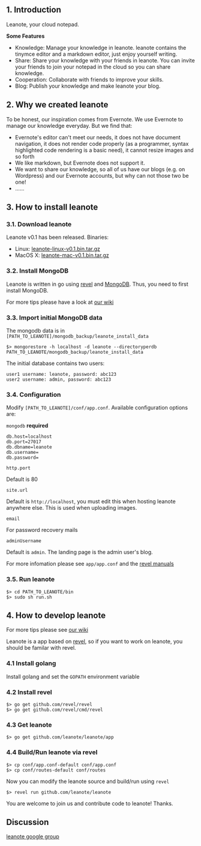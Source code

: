 ## 1. Introduction

Leanote, your cloud notepad.

**Some Features**

* Knowledge: Manage your knowledge in leanote. leanote contains the tinymce editor and a markdown editor, just enjoy yourself writing.
* Share: Share your knowledge with your friends in leanote. You can invite your friends to join your notepad in the cloud so you can share knowledge.
* Cooperation: Collaborate with friends to improve your skills.
* Blog: Publish your knowledge and make leanote your blog.

## 2. Why we created leanote
To be honest, our inspiration comes from Evernote. We use Evernote to manage our knowledge everyday. But we find that:
* Evernote's editor can't meet our needs, it does not have document navigation, it does not render code properly (as a programmer, syntax highlighted code rendering is a basic need), it cannot resize images and so forth
* We like markdown, but Evernote does not support it.
* We want to share our knowledge, so all of us have our blogs (e.g. on Wordpress) and our Evernote accounts, but why can not those two be one!
* ......

## 3. How to install leanote

### 3.1. Download leanote

Leanote v0.1 has been released. Binaries:

* Linux: [leanote-linux-v0.1.bin.tar.gz](https://github.com/leanote/leanote/releases/download/0.1/leanote-linux-v0.1.bin.tar.gz)
* MacOS X: [leanote-mac-v0.1.bin.tar.gz](https://github.com/leanote/leanote/releases/download/0.1/leanote-mac-v0.1.bin.tar.gz)

### 3.2. Install MongoDB

Leanote is written in go using [revel](https://revel.github.io/) and [MongoDB](https://www.mongodb.org). Thus, you need to first install MongoDB.

For more tips please have a look at [our wiki](https://github.com/leanote/leanote/wiki/Install-Mongodb)

### 3.3. Import initial MongoDB data

The mongodb data is in `[PATH_TO_LEANOTE]/mongodb_backup/leanote_install_data`

```
$> mongorestore -h localhost -d leanote --directoryperdb PATH_TO_LEANOTE/mongodb_backup/leanote_install_data
```

The initial database contains two users:

```
user1 username: leanote, password: abc123
user2 username: admin, password: abc123
```

### 3.4. Configuration

Modify `[PATH_TO_LEANOTE]/conf/app.conf`. Available configuration options are:

``mongodb``  **required**

```Shell
db.host=localhost
db.port=27017
db.dbname=leanote
db.username=
db.password=
```

``http.port``

Default is 80

``site.url``

Default is `http://localhost`, you must edit this when hosting leanote anywhere else. This is used when uploading images.

``email``

For password recovery mails

``adminUsername``

Default is `admin`. The landing page is the admin user's blog.

For more infomation please see `app/app.conf` and the [revel manuals](https://revel.github.io/)

### 3.5. Run leanote

```
$> cd PATH_TO_LEANOTE/bin
$> sudo sh run.sh
```

## 4. How to develop leanote

For more tips please see [our wiki](https://github.com/leanote/leanote/wiki/How-to-develop-leanote)

Leanote is a app based on [revel](https://revel.github.io/), so if you want to work on leanote, you should be familar with revel.

### 4.1 Install golang

Install golang and set the `GOPATH` environment variable

### 4.2 Install revel
```
$> go get github.com/revel/revel
$> go get github.com/revel/cmd/revel
```

### 4.3 Get leanote

```
$> go get github.com/leanote/leanote/app
```

### 4.4 Build/Run leanote via revel

```
$> cp conf/app.conf-default conf/app.conf
$> cp conf/routes-default conf/routes
```

Now you can modify the leanote source and build/run using `revel`

```
$> revel run github.com/leanote/leanote
```

You are welcome to join us and contribute code to leanote! Thanks.

## Discussion
[leanote google group](https://groups.google.com/forum/#!forum/leanote)
